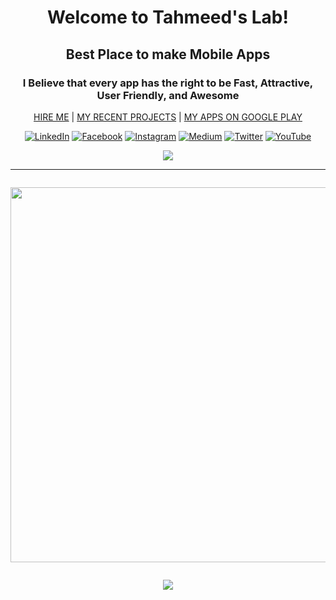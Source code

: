 <div align="center">

# Welcome to Tahmeed's Lab!
## Best Place to make Mobile Apps
### I Believe that every app has the right to be Fast, Attractive, User Friendly, and Awesome
 
[HIRE ME](mailto:tahmeedul@icloud.com) | 
[MY RECENT PROJECTS](https://projects.tahmeedul.com) | 
[MY APPS ON GOOGLE PLAY](http://googleplay.tahmeedul.com)
 
[![LinkedIn](https://img.shields.io/badge/LinkedIn-%230077B5.svg?logo=linkedin&logoColor=white)](https://linkedin.com/in/TheTahmeed) 
[![Facebook](https://img.shields.io/badge/Facebook-%231877F2.svg?logo=Facebook&logoColor=white)](https://facebook.com/TheTahmeed) 
[![Instagram](https://img.shields.io/badge/Instagram-%23E4405F.svg?logo=Instagram&logoColor=white)](https://instagram.com/TheTahmeed) 
[![Medium](https://img.shields.io/badge/Medium-12100E?logo=medium&logoColor=white)](https://medium.com/@thetahmeed) 
[![Twitter](https://img.shields.io/badge/Twitter-%231DA1F2.svg?logo=Twitter&logoColor=white)](https://twitter.com/TheTahmeed) 
[![YouTube](https://img.shields.io/badge/YouTube-%23FF0000.svg?logo=YouTube&logoColor=white)](https://youtube.com/c/TheTahmeed)


 ![](https://img.shields.io/static/v1?label=Profile+views&message=1,700,547,406+😏&color=blue)

<hr/>

<a href="https://blogger.googleusercontent.com/img/b/R29vZ2xl/AVvXsEjLmT18XX40l9PgyAlAPsTMxcy98rePfpU7gbmKUmjXOxhmSq0SgdmzXf9JoW6IdyheQlhH6OWIsT3mVGOGMc6qeK_mVqJa9rHPdv12pa0odxUPEaJ2B-vKfMlrIn7ggKpXgAVj2l_DWsQccuAeaMeRgyPdLftNhPrQC1YXW0q1sacU94v9l4dEGReiRbdT/s900/GitHub%20Poster%20%282%29.gif" style="display: block; padding: 1em 0; text-align: center; "><img alt="" border="0" width="600" data-original-height="300" data-original-width="900" src="https://blogger.googleusercontent.com/img/b/R29vZ2xl/AVvXsEjLmT18XX40l9PgyAlAPsTMxcy98rePfpU7gbmKUmjXOxhmSq0SgdmzXf9JoW6IdyheQlhH6OWIsT3mVGOGMc6qeK_mVqJa9rHPdv12pa0odxUPEaJ2B-vKfMlrIn7ggKpXgAVj2l_DWsQccuAeaMeRgyPdLftNhPrQC1YXW0q1sacU94v9l4dEGReiRbdT/s600/GitHub%20Poster%20%282%29.gif"/></a>

</hr>

<!--![](https://github-readme-stats.vercel.app/api?username=TheTahmeed&theme=dark&hide_border=false&include_all_commits=false&count_private=true)-->
![](https://github-readme-streak-stats.herokuapp.com/?user=TheTahmeed&theme=dark&hide_border=false)<br/>
<!--![](https://github-readme-stats.vercel.app/api/top-langs/?username=TheTahmeed&theme=dark&hide_border=false&include_all_commits=false&count_private=true&layout=compact)-->



<!--
[![](https://visitcount.itsvg.in/api?id=TheTahmeed&icon=5&color=1)](https://visitcount.itsvg.in)

  [![BuyMeACoffee](https://img.shields.io/badge/Buy%20Me%20a%20Coffee-ffdd00?style=for-the-badge&logo=buy-me-a-coffee&logoColor=black)](https://buymeacoffee.com/tahmeed) 
-->



</div>
